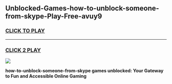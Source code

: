 
## Unblocked-Games-how-to-unblock-someone-from-skype-Play-Free-avuy9
<h3>
<a href="https://premium76.site?title=how-to-unblock-someone-from-skype&ref=18A1">CLICK TO PLAY</a></h3>
<hr>

<h3>
<a href="https://premium76.site?title=how-to-unblock-someone-from-skype&ref=18A1">CLICK 2 PLAY</a>
  
</h3>

<a href="https://premium76.site?title=how-to-unblock-someone-from-skype&ref=18A1"><img src="https://clearcache.store/games.png"></a>


**how-to-unblock-someone-from-skype games unblocked: Your Gateway to Fun and Accessible Online Gaming**

